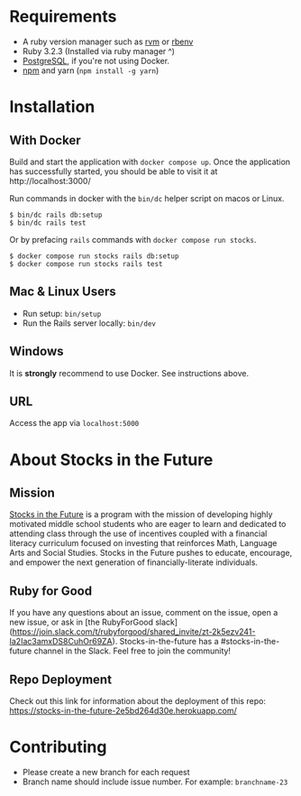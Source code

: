 # Requirements

* A ruby version manager such as [rvm](https://rvm.io/rvm/install) or [rbenv](https://formulae.brew.sh/formula/rbenv)
* Ruby 3.2.3 (Installed via ruby manager ^)
* [PostgreSQL](https://www.postgresql.org/), if you're not using Docker.
* [npm](https://docs.npmjs.com/downloading-and-installing-node-js-and-npm) and yarn (`npm install -g yarn`)

# Installation

## With Docker

Build and start the application with `docker compose up`. Once the application has successfully started, you should be able to visit it at http://localhost:3000/

Run commands in docker with the `bin/dc` helper script on macos or Linux.

```console
$ bin/dc rails db:setup
$ bin/dc rails test
```

Or by prefacing `rails` commands with `docker compose run stocks`.

```console
$ docker compose run stocks rails db:setup
$ docker compose run stocks rails test
```

## Mac & Linux Users

* Run setup: `bin/setup`
* Run the Rails server locally: `bin/dev`

## Windows

It is **strongly** recommend to use Docker. See instructions above.

## URL

Access the app via `localhost:5000`

# About Stocks in the Future 

## Mission
[Stocks in the Future](https://sifonline.org/) is a program with the mission of developing highly motivated middle school students who are eager to learn and dedicated to attending class through the use of incentives coupled with a financial literacy curriculum focused on investing that reinforces Math, Language Arts and Social Studies. Stocks in the Future pushes to educate, encourage, and empower the next generation of financially-literate individuals.

## Ruby for Good
If you have any questions about an issue, comment on the issue, open a new issue, or ask in [the RubyForGood slack] (https://join.slack.com/t/rubyforgood/shared_invite/zt-2k5ezv241-Ia2Iac3amxDS8CuhOr69ZA). Stocks-in-the-future has a #stocks-in-the-future channel in the Slack. Feel free to join the community! 

## Repo Deployment
Check out this link for information about the deployment of this repo: https://stocks-in-the-future-2e5bd264d30e.herokuapp.com/

# Contributing

* Please create a new branch for each request
* Branch name should include issue number. For example: `branchname-23`

